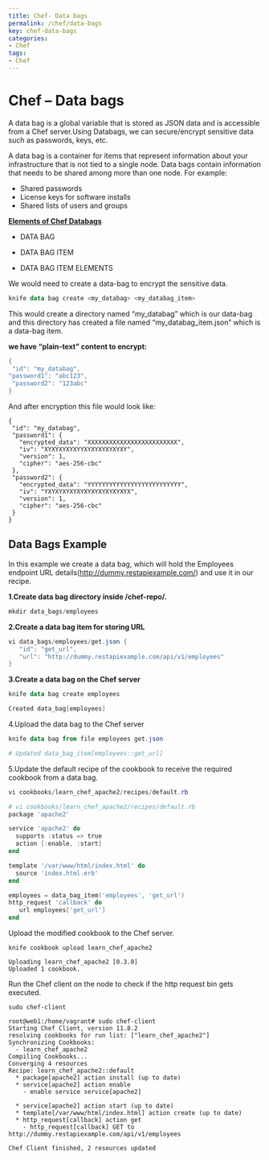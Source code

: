 ```yaml
---
title: Chef- Data bags
permalink: /chef/data-bags
key: chef-data-bags
categories:
- Chef
tags:
- Chef
---
```



Chef – Data bags
================

A data bag is a global variable that is stored as JSON data and is accessible
from a Chef server.Using Databags, we can secure/encrypt sensitive data such as
passwords, keys, etc.

A data bag is a container for items that represent information about your
infrastructure that is not tied to a single node. Data bags contain information
that needs to be shared among more than one node. For example:
-   Shared passwords
-   License keys for software installs
-   Shared lists of users and groups



<u>**Elements of Chef Databags**</u>

-   DATA BAG

-   DATA BAG ITEM

-   DATA BAG ITEM ELEMENTS

We would need to create a data-bag to encrypt the sensitive data.
```powershell
knife data bag create <my_databag> <my_databag_item>
```
This would create a directory named “my_databag” which is our data-bag and this
directory has created a file named “my_databag_item.json” which is a data-bag
item.



**we have “plain-text” content to encrypt:**
```powershell
{
 "id": "my_databag",
"password1": "abc123",
 "password2": "123abc"
}
```

And after encryption this file would look like:
```
{
 "id": "my_databag",
 "password1": {
   "encrypted_data": "XXXXXXXXXXXXXXXXXXXXXXXXX",
   "iv": "XYXYXYXYXYYXYXYXYXYXYXY",
   "version": 1,
   "cipher": "aes-256-cbc"
 },
 "password2": {
   "encrypted_data": "YYYYYYYYYYYYYYYYYYYYYYYYYY",
   "iv": "YXYXYXYXYXYXYXYXYXYXYXYX",
   "version": 1,
   "cipher": "aes-256-cbc"
 }
}
```







Data Bags Example
-----------------

In this example we create a data bag, which will hold the Employees endpoint URL
details(<http://dummy.restapiexample.com/>) and use it in our recipe.

**1.Create data bag directory inside /chef-repo/.**
```powershell
mkdir data_bags/employees
```


**2.Create a data bag item for storing URL**
```powershell
vi data_bags/employees/get.json { 
   "id": "get_url", 
   "url": "http://dummy.restapiexample.com/api/v1/employees" 
}
```


**3.Create a data bag on the Chef server**
```powershell
knife data bag create employees

Created data_bag[employees]
```


4.Upload the data bag to the Chef server
```powershell
knife data bag from file employees get.json

# Updated data_bag_item[employees::get_url]
```


5.Update the default recipe of the cookbook to receive the required cookbook from
a data bag.
```powershell
vi cookbooks/learn_chef_apache2/recipes/default.rb
```

```powershell
# vi cookbooks/learn_chef_apache2/recipes/default.rb 
package 'apache2'

service 'apache2' do
  supports :status => true
  action [:enable, :start]
end

template '/var/www/html/index.html' do
  source 'index.html.erb'
end

employees = data_bag_item('employees', 'get_url')
http_request 'callback' do
   url employees['get_url']
end
```


Upload the modified cookbook to the Chef server.
```
knife cookbook upload learn_chef_apache2

Uploading learn_chef_apache2 [0.3.0]
Uploaded 1 cookbook.
```


Run the Chef client on the node to check if the http request bin gets executed.
```
sudo chef-client

root@web1:/home/vagrant# sudo chef-client
Starting Chef Client, version 11.8.2
resolving cookbooks for run list: ["learn_chef_apache2"]
Synchronizing Cookbooks:
  - learn_chef_apache2
Compiling Cookbooks...
Converging 4 resources
Recipe: learn_chef_apache2::default
  * package[apache2] action install (up to date)
  * service[apache2] action enable
    - enable service service[apache2]

  * service[apache2] action start (up to date)
  * template[/var/www/html/index.html] action create (up to date)
  * http_request[callback] action get
    - http_request[callback] GET to http://dummy.restapiexample.com/api/v1/employees

Chef Client finished, 2 resources updated
```
